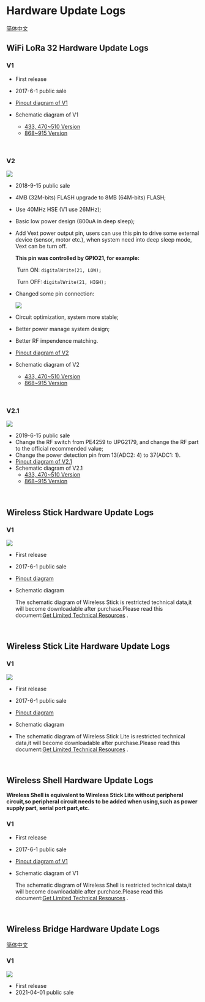 # Hardware Update Logs
[简体中文](https://heltec-automation.readthedocs.io/zh_CN/latest/esp32/wifi_lora_32/hardware_update_log.html)

## WiFi LoRa 32 Hardware Update Logs

### V1

- First release
- 2017-6-1 public sale

- [Pinout diagram of V1](http://resource.heltec.cn/download/WiFi_LoRa_32/WIFI_LoRa_32_V1.pdf)

- Schematic diagram of V1
  - [433, 470~510 Version](http://resource.heltec.cn/download/WiFi_LoRa_32/V1/WIFI_LoRa_32(433_470-510%20version)Schematic_diagram.PDF)
  - [868~915 Version](http://resource.heltec.cn/download/WiFi_LoRa_32/V1/WIFI_LoRa_32(868-915version)Schematic_diagram.PDF)

&nbsp;

### V2

![](img/hardware_update_log/02.png)

- 2018-9-15 public sale

- 4MB (32M-bits) FLASH upgrade to 8MB (64M-bits) FLASH;

- Use 40MHz HSE (V1 use 26MHz);

- Basic low power design (800uA in deep sleep);

- Add Vext power output pin, users can use this pin to drive some external device (sensor, motor etc.), when system need into deep sleep mode, Vext can be turn off.

  **This pin was controlled by GPIO21, for example:**

  ​		Turn ON:  `digitalWrite(21, LOW);`

  ​		Turn OFF: `digitalWrite(21, HIGH);`

- Changed some pin connection:

  ![](img/hardware_update_log/01.png)

- Circuit optimization, system more stable;
- Better power manage system design;
- Better RF impendence matching.

- [Pinout diagram of V2](http://resource.heltec.cn/download/WiFi_LoRa_32/WIFI_LoRa_32_V2.pdf)
- Schematic diagram of V2
  - [433, 470~510 Version](http://resource.heltec.cn/download/WiFi_LoRa_32/V2/WiFi_LoRa_32_V2(433%2C470-510).PDF)
  - [868~915 Version](http://resource.heltec.cn/download/WiFi_LoRa_32/V2/WIFI_LoRa_32_V2(868-915).PDF)

&nbsp;

### V2.1

![](img/hardware_update_log/03.png)

- 2019-6-15  public sale
- Change the RF switch from PE4259 to UPG2179, and change the RF part to the official recommended value;
- Change the power detection pin from 13(ADC2: 4) to 37(ADC1: 1).
- [Pinout diagram of V2.1](https://resource.heltec.cn/download/WiFi_LoRa_32/WIFI_LoRa_32_V2.1.pdf)
- Schematic diagram of V2.1
  - [433, 470~510 Version](https://resource.heltec.cn/download/WiFi_LoRa_32/V2.1/WiFi_LoRa_32_V2.1(433%2C470-510).PDF)
  - [868~915 Version](https://resource.heltec.cn/download/WiFi_LoRa_32/V2.1/WIFI_LoRa_32_V2.1(868-915).PDF)

&nbsp;

## Wireless Stick  Hardware Update Logs

### V1

![](img/hardware_update_log/04.png)

- First release

- 2017-6-1 public sale

- [Pinout diagram](http://resource.heltec.cn/download/Wireless_Stick/Wireless_Stick.pdf)

- Schematic diagram

  The schematic diagram of Wireless Stick is restricted technical data,it will become downloadable after purchase.Please read this document:[Get Limited Technical Resources](https://heltec-automation-docs.readthedocs.io/en/latest/general/view_limited_technical_data.html) .

&nbsp;

## Wireless Stick Lite Hardware Update Logs

### V1

![](img/hardware_update_log/05.png)

- First release
- 2017-6-1 public sale

- [Pinout diagram](http://resource.heltec.cn/download/Wireless_Stick_Lite/Wireless_Stick_Lite.pdf)
- Schematic diagram
- The schematic diagram of Wireless Stick Lite is restricted technical data,it will become downloadable after purchase.Please read this document:[Get Limited Technical Resources](https://heltec-automation-docs.readthedocs.io/en/latest/general/view_limited_technical_data.html) .

&nbsp;

## Wireless Shell  Hardware Update Logs

**Wireless Shell is equivalent to Wireless Stick Lite without peripheral circuit,so peripheral circuit needs to be added when using,such as power supply part, serial port part,etc.**

### V1

- First release

- 2017-6-1 public sale

- [Pinout diagram of V1](http://resource.heltec.cn/download/Wireless_Shell/Wireless_Shell.pdf)

- Schematic diagram of V1

  The schematic diagram of Wireless Shell is restricted technical data,it will become downloadable after purchase.Please read this document:[Get Limited Technical Resources](https://heltec-automation-docs.readthedocs.io/en/latest/general/view_limited_technical_data.html) .

&nbsp;

## Wireless Bridge  Hardware Update Logs

[简体中文](https://heltec-automation.readthedocs.io/zh_CN/latest/esp32/wireless_bridge/hardware_update_log.html)

### V1

![](img/hardware_update_log/06.png)

- First release
- 2021-04-01 public sale
